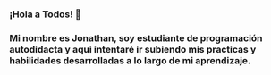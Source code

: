 ### ¡Hola a Todos! 👋 
### Mi nombre es Jonathan, soy estudiante de programación autodidacta y aqui intentaré ir subiendo mis practicas y habilidades desarrolladas a lo largo de mi aprendizaje.

<!--
**aguilar2902/aguilar2902** is a ✨ _special_ ✨ repository because its `README.md` (this file) appears on your GitHub profile.

Here are some ideas to get you started:

- 🔭 I’m currently working on ...
- 🌱 I’m currently learning ...
- 👯 I’m looking to collaborate on ...
- 🤔 I’m looking for help with ...
- 💬 Ask me about ...
- 📫 How to reach me: ...
- 😄 Pronouns: ...
- ⚡ Fun fact: ...
-->
